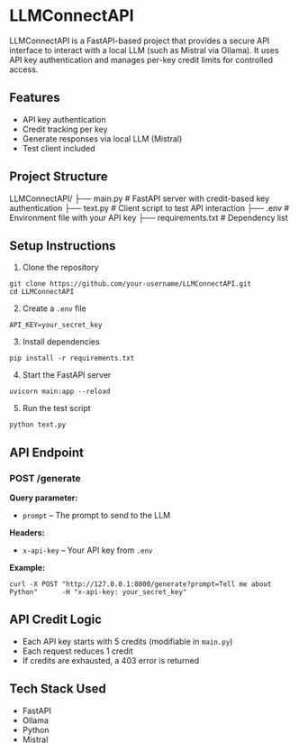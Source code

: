 # LLMConnectAPI 

LLMConnectAPI is a FastAPI-based project that provides a secure API interface to interact with a local LLM (such as Mistral via Ollama). It uses API key authentication and manages per-key credit limits for controlled access.

## Features

- API key authentication
- Credit tracking per key
- Generate responses via local LLM (Mistral)
- Test client included

## Project Structure

LLMConnectAPI/
├── main.py             # FastAPI server with credit-based key authentication
├── text.py             # Client script to test API interaction
├── .env                # Environment file with your API key
├── requirements.txt    # Dependency list

## Setup Instructions

1. Clone the repository
```
git clone https://github.com/your-username/LLMConnectAPI.git
cd LLMConnectAPI
```

2. Create a `.env` file
```
API_KEY=your_secret_key
```

3. Install dependencies
```
pip install -r requirements.txt
```

4. Start the FastAPI server
```
uvicorn main:app --reload
```

5. Run the test script
```
python text.py
```

## API Endpoint

### POST /generate

**Query parameter:**
- `prompt` – The prompt to send to the LLM

**Headers:**
- `x-api-key` – Your API key from `.env`

**Example:**
```
curl -X POST "http://127.0.0.1:8000/generate?prompt=Tell me about Python"      -H "x-api-key: your_secret_key"
```

## API Credit Logic

- Each API key starts with 5 credits (modifiable in `main.py`)
- Each request reduces 1 credit
- If credits are exhausted, a 403 error is returned

## Tech Stack Used

- FastAPI
- Ollama
- Python
- Mistral
